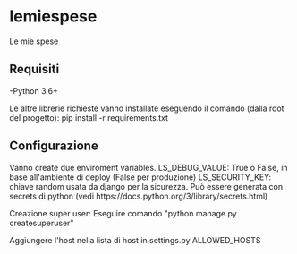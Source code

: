 # lemiespese
Le mie spese

<h2>Requisiti</h2>
<p>
-Python 3.6+
</p>
<p>
  Le altre librerie richieste vanno installate eseguendo il comando (dalla root del progetto):
  pip install -r requirements.txt
</p>

<h2>Configurazione</h2>
<p>
  Vanno create due enviroment variables. 
  LS_DEBUG_VALUE: True o False, in base all'ambiente di deploy (False per produzione)
  LS_SECURITY_KEY: chiave random usata da django per la sicurezza. Può essere generata con secrets di python (vedi https://docs.python.org/3/library/secrets.html)
</p>
<p>
  Creazione super user:
  Eseguire comando "python manage.py createsuperuser"
</p>
<p>
  Aggiungere l'host nella lista di host in settings.py ALLOWED_HOSTS
</p>
